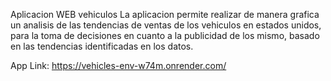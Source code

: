 Aplicacion WEB vehiculos
La aplicacion permite realizar de manera grafica un analisis de las tendencias de ventas de los vehiculos en estados unidos,  para la toma de decisiones en cuanto a la publicidad de los mismo, basado en las tendencias identificadas en los datos. 

App Link: https://vehicles-env-w74m.onrender.com/
